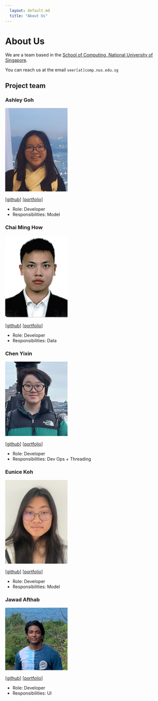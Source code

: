 ```yaml
---
  layout: default.md
  title: "About Us"
---
```


# About Us

We are a team based in the [School of Computing, National University of Singapore](http://www.comp.nus.edu.sg).

You can reach us at the email `seer[at]comp.nus.edu.sg`

## Project team

### Ashley Goh

<img src="images/ashleygoh1.png" width="200px">

[[github](http://github.com/ashleygoh1)]
[[portfolio](team/ashley.md)]

* Role: Developer
* Responsibilities: Model

### Chai Ming How

<img src="images/minghowc.png" width="200px">

[[github](http://github.com/minghowC)] 
[[portfolio](team/minghow.md)]

* Role: Developer
* Responsibilities: Data

### Chen Yixin

<img src="images/chenyixin0.jpg" width="200px">

[[github](http://github.com/chenyixin0)]
[[portfolio](team/yixin.md)]

* Role: Developer
* Responsibilities: Dev Ops + Threading

### Eunice Koh

<img src="images/eunrcn.png" width="200px">

[[github](http://github.com/eunrcn)]
[[portfolio](team/eunice.md)]

* Role: Developer
* Responsibilities: Model

### Jawad Afthab

<img src="images/jawad280.png" width="200px">

[[github](http://github.com/Jawad280)]
[[portfolio](team/jawad.md)]

* Role: Developer
* Responsibilities: UI
